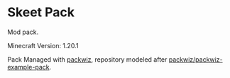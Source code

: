 # Skeet Pack

Mod pack.

Minecraft Version: 1.20.1

Pack Managed with [packwiz](https://packwiz.infra.link), repository modeled after [packwiz/packwiz-example-pack](https://github.com/packwiz/packwiz-example-pack).
